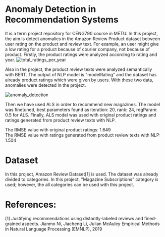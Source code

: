 # Anomaly Detection in Recommendation Systems
It is a term project repository for CENG790 course in METU. In this project, the aim is detect anomalies in the Amazon Review Product dataset between user rating on the product and review text. For example, an user might give a low rating for a product because of courier company, not because of product.
Firstly, the product ratings were analyzed according to rating and year.
![total_ratings_per_year](https://github.com/icgncl/CENG790_Project/blob/main/outputs/total_ratings_per_year.png?raw=true)

Also in the project, the product review texts were analyzed semantically with BERT. The output of NLP model is "modelRating" and the dataset has already product ratings which were given by users. With these two data, anomalies were detected in the project.

![anomaly_detection](https://github.com/icgncl/CENG790_Project/blob/main/outputs/anomaly_detection.png?raw=true)

Then we have used ALS in order to recommend new magazines. The model was finetuned, best parameters found as iteration: 20, rank: 24, regParam: 0.5 for ALS.
Finally, ALS model was used with original product ratings and ratings generated from product review texts with NLP. 

The RMSE value with original product ratings: 1.649\
The RMSE value with ratings generated from product review texts with NLP: 1.504

# Dataset 
In this project, Amazon Review Dataset[1] is used. The dataset was already divided to categories. In this project, "Magazine Subscriptions" category is used;
however, the all categories can be used with this project.

# References: 
[1] Justifying recommendations using distantly-labeled reviews and fined-grained aspects. Jianmo Ni, Jiacheng Li, Julian McAuley Empirical Methods in Natural Language Processing (EMNLP), 2019
